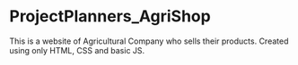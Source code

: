 # ProjectPlanners_AgriShop

This is a website of Agricultural Company who sells their products.
Created using only HTML, CSS and basic JS.
